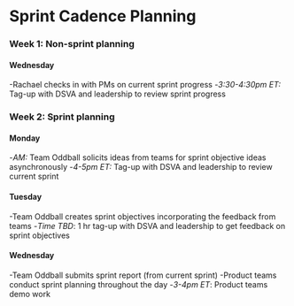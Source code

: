 # Sprint Cadence Planning

### Week 1: Non-sprint planning

#### Wednesday
-Rachael checks in with PMs on current sprint progress
-*3:30-4:30pm ET:* Tag-up with DSVA and leadership to review sprint progress

### Week 2: Sprint planning 

#### Monday
-*AM:* Team Oddball solicits ideas from teams for sprint objective ideas asynchronously
-*4-5pm ET:* Tag-up with DSVA and leadership to review current sprint

#### Tuesday
-Team Oddball creates sprint objectives incorporating the feedback from teams
-*Time TBD*: 1 hr tag-up with DSVA and leadership to get feedback on sprint objectives

#### Wednesday
-Team Oddball submits sprint report (from current sprint)
-Product teams conduct sprint planning throughout the day
-*3-4pm ET*: Product teams demo work 
